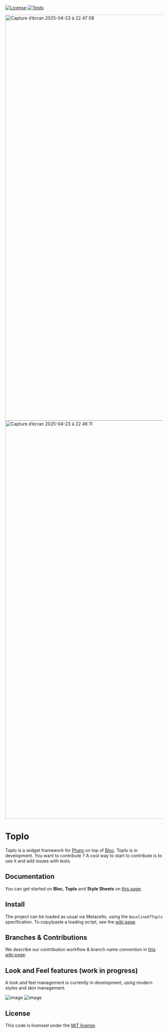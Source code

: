 [![License](https://img.shields.io/github/license/pharo-graphics/Toplo.svg)](./LICENSE)
[![Tests](https://github.com/pharo-graphics/Toplo/actions/workflows/Tests.yml/badge.svg)](https://github.com/pharo-graphics/Toplo/actions/workflows/Tests.yml)

<img width="1298" alt="Capture d’écran 2025-04-23 à 22 47 08" src="https://github.com/user-attachments/assets/d442368b-88f6-42c4-816f-483f6ce246be" />
<img width="1274" alt="Capture d’écran 2025-04-23 à 22 46 11" src="https://github.com/user-attachments/assets/a3a1e4da-4a2c-42c8-a4f7-b705ec1ac941" />

# Toplo

Toplo is a widget framework for [Pharo](https://www.pharo.org) on top of [Bloc](https://github.com/pharo-graphics/Bloc).
Toplo is in development. You want to contribute ? A cool way to start to contribute is to use it and add issues with tests.


## Documentation

You can get started on **Bloc**, **Toplo** and **Style Sheets** on [this page](doc/StyleSheets.md).


## Install

The project can be loaded as usual via Metacello, using the `BaselineOfToplo` specification. To copy/paste a loading script, see the [wiki page](../../wiki/Install).


## Branches & Contributions
We describe our contribution workflow & branch name convention in [this wiki page](../../wiki/Branches-and-versions).


## Look and Feel features (work in progress)

A look and feel management is currently in development, using modern styles and skin management.

![image](https://github.com/pharo-graphics/Toplo/assets/49183340/2e61623f-5844-4294-b87a-195dd6c1c636)
![image](https://github.com/pharo-graphics/Toplo/assets/49183340/a76ee5a2-1e2f-414f-8ab8-4dad71d4fc4f)


## License

This code is licensed under the [MIT license](./LICENSE).
